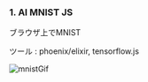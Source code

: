 ### 1. AI MNIST JS

 ブラウザ上でMNIST 
 
 ツール : phoenix/elixir, tensorflow.js 

 ![mnistGif](https://media.giphy.com/media/pAAsQo5YVplzbsu4NV/giphy.gif)

